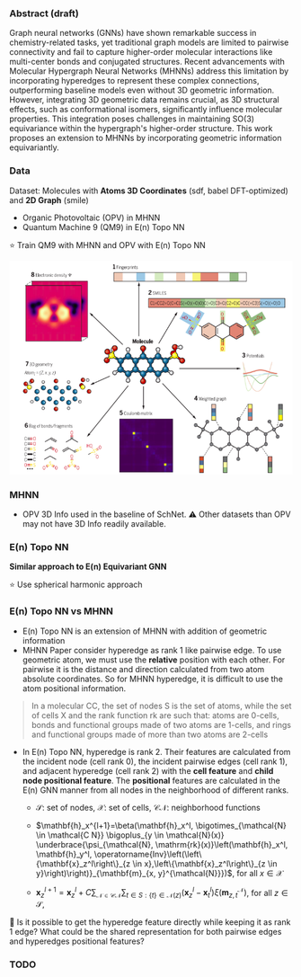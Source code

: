 ### Abstract (draft)

Graph neural networks (GNNs) have shown remarkable success in chemistry-related tasks, yet traditional graph models are limited to pairwise connectivity and fail to capture higher-order molecular interactions like multi-center bonds and conjugated structures. Recent advancements with Molecular Hypergraph Neural Networks (MHNNs) address this limitation by incorporating hyperedges to represent these complex connections, outperforming baseline models even without 3D geometric information. However, integrating 3D geometric data remains crucial, as 3D structural effects, such as conformational isomers, significantly influence molecular properties. This integration poses challenges in maintaining SO(3) equivariance within the hypergraph's higher-order structure. This work proposes an extension to MHNNs by incorporating geometric information equivariantly.

### Data

Dataset: Molecules with **Atoms 3D Coordinates** (sdf, babel DFT-optimized) and **2D Graph** (smile)
+ Organic Photovoltaic (OPV) in MHNN
+ Quantum Machine 9 (QM9) in E(n) Topo NN

⭐ Train QM9 with MHNN and OPV with E(n) Topo NN

![alt text](image.png)

### MHNN

- OPV 3D Info used in the baseline of SchNet. ⚠️ Other datasets than OPV may not have 3D Info readily available.
<!-- - ⚠️ Model in training code of OPV being `MHNNS` not the architecture in paper i.e not using bond information
- ⚠️ Loss being `nn.MSELoss()` not the metric in paper -->

### E(n) Topo NN
**Similar approach to E(n) Equivariant GNN**

⭐ Use spherical harmonic approach

### E(n) Topo NN vs MHNN 
- E(n) Topo NN is an extension of MHNN with addition of geometric information
- MHNN Paper consider hyperedge as rank 1 like pairwise edge. To use geometric atom, we must use the **relative** position with each other. For pairwise it is the distance and direction calculated from two atom absolute coordinates. So for MHNN hyperedge, it is difficult to use the atom positional information.

> In a molecular CC, the set of nodes S is the set of atoms, while the set of cells X and the rank function rk are such that: atoms are 0-cells, bonds and functional groups made of two atoms are 1-cells, and rings and functional groups made of more than two atoms are 2-cells

- In E(n) Topo NN, hyperedge is rank 2. Their features are calculated from the incident node (cell rank 0), the incident pairwise edges (cell rank 1), and adjacent hyperedge (cell rank 2) with the **cell feature** and **child node positional feature**. The **positional** features are calculated in the E(n) GNN manner from all nodes in the neighborhood of different ranks.
  - $\mathcal{S}$: set of nodes, $\mathcal{X}$: set of cells, $\mathcal{C N}$: neighborhood functions
  - $\mathbf{h}_x^{l+1}=\beta(\mathbf{h}_x^l, \bigotimes_{\mathcal{N} \in \mathcal{C N}} \bigoplus_{y \in \mathcal{N}(x)} \underbrace{\psi_{\mathcal{N}, \mathrm{rk}(x)}\left(\mathbf{h}_x^l, \mathbf{h}_y^l, \operatorname{Inv}\left(\left\{\mathbf{x}_z^l\right\}_{z \in x},\left\{\mathbf{x}_z^l\right\}_{z \in y}\right)\right)}_{\mathbf{m}_{x, y}^{\mathcal{N}}})$, for all $x \in \mathcal{X}$

  - $\mathbf{x}_z^{l+1}=\mathbf{x}_z^l+C \sum_{\mathcal{N} \in \mathcal{C N}} \sum_{t \in S:\{t\} \in \mathcal{N}(z)}\left(\mathbf{x}_z^l-\mathbf{x}_t^l\right) \xi\left(\mathbf{m}_{z, t}^{\mathcal{N}}\right)$, for all $z \in \mathcal{S}$,

👀 Is it possible to get the hyperedge feature directly while keeping it as rank 1 edge? What could be the shared representation for both pairwise edges and hyperedges positional features?


### TODO
